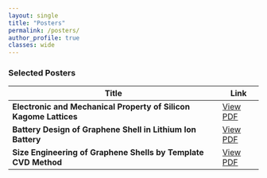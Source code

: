 ```yaml
---
layout: single
title: "Posters"
permalink: /posters/
author_profile: true
classes: wide
---
```


### Selected Posters

| Title | Link |
|-------|------|
| **Electronic and Mechanical Property of Silicon Kagome Lattices** | [View PDF](/files/Solid_state.pdf) |
| **Battery Design of Graphene Shell in Lithium Ion Battery** | [View PDF](/files/Li_ion_1.pdf) |
| **Size Engineering of Graphene Shells by Template CVD Method** | [View PDF](/files/Li_ion_2.pdf) |
